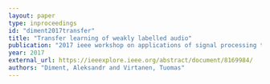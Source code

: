 ```yaml
---
layout: paper
type: inproceedings
id: "diment2017transfer"
title: "Transfer learning of weakly labelled audio"
publication: "2017 ieee workshop on applications of signal processing to audio and acoustics (waspaa)"
year: 2017
external_url: https://ieeexplore.ieee.org/abstract/document/8169984/
authors: "Diment, Aleksandr and Virtanen, Tuomas"
---
```

